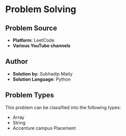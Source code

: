 <!DOCTYPE html>
<html lang="en">
<head>
    <meta charset="UTF-8">
    <meta name="viewport" content="width=device-width, initial-scale=1.0">
</head>
<body>

<h1>Problem Solving</h1>

<h2>Problem Source</h2>
<ul>
    <li><strong>Platform</strong>: LeetCode</li>
    <li><strong>Various YouTube channels</strong></li>
</ul>

<h2>Author</h2>
    <ul>
        <li><strong>Solution by</strong>: Subhadip Maity</li>
        <li><strong>Solution Language</strong>: Python</li>
    </ul>

<h2>Problem Types</h2>
<p>This problem can be classified into the following types:</p>
<ul>
        <li>Array</li>
        <li>String</li>
        <li>Accenture campus Placement</li>
    </ul>
</body>
</html>
